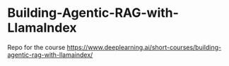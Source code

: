 # Building-Agentic-RAG-with-LlamaIndex
Repo for the course https://www.deeplearning.ai/short-courses/building-agentic-rag-with-llamaindex/

